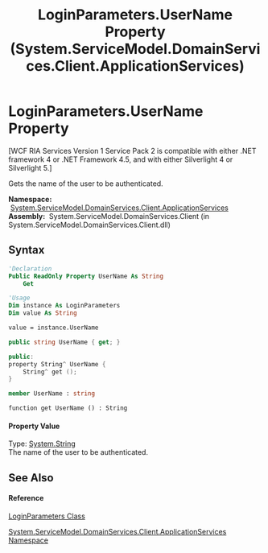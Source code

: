 ﻿---
title: LoginParameters.UserName Property  (System.ServiceModel.DomainServices.Client.ApplicationServices)
TOCTitle: UserName Property
ms:assetid: P:System.ServiceModel.DomainServices.Client.ApplicationServices.LoginParameters.UserName
ms:mtpsurl: https://msdn.microsoft.com/en-us/library/system.servicemodel.domainservices.client.applicationservices.loginparameters.username(v=VS.91)
ms:contentKeyID: 28898986
ms.date: 01/27/2012
mtps_version: v=VS.91
f1_keywords:
- System.ServiceModel.DomainServices.Client.ApplicationServices.LoginParameters.UserName
- System.ServiceModel.DomainServices.Client.ApplicationServices.LoginParameters.get_UserName
dev_langs:
- CSharp
- JScript
- VB
- FSharp
- c++
api_location:
- System.ServiceModel.DomainServices.Client.dll
api_name:
- System.ServiceModel.DomainServices.Client.ApplicationServices.LoginParameters.get_UserName
- System.ServiceModel.DomainServices.Client.ApplicationServices.LoginParameters.UserName
api_type:
- Managed
topic_type:
- apiref
- kbSyntax
product_family_name: VS
ROBOTS: INDEX,FOLLOW
---

# LoginParameters.UserName Property

\[WCF RIA Services Version 1 Service Pack 2 is compatible with either .NET framework 4 or .NET Framework 4.5, and with either Silverlight 4 or Silverlight 5.\]

Gets the name of the user to be authenticated.

**Namespace:**  [System.ServiceModel.DomainServices.Client.ApplicationServices](ff457765\(v=vs.91\).md)  
**Assembly:**  System.ServiceModel.DomainServices.Client (in System.ServiceModel.DomainServices.Client.dll)

## Syntax

``` vb
'Declaration
Public ReadOnly Property UserName As String
    Get
```

``` vb
'Usage
Dim instance As LoginParameters
Dim value As String

value = instance.UserName
```

``` csharp
public string UserName { get; }
```

``` c++
public:
property String^ UserName {
    String^ get ();
}
```

``` fsharp
member UserName : string
```

``` jscript
function get UserName () : String
```

#### Property Value

Type: [System.String](https://msdn.microsoft.com/en-us/library/s1wwdcbf)  
The name of the user to be authenticated.  

## See Also

#### Reference

[LoginParameters Class](ff457782\(v=vs.91\).md)

[System.ServiceModel.DomainServices.Client.ApplicationServices Namespace](ff457765\(v=vs.91\).md)

